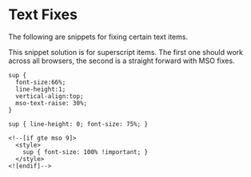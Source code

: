 # Text Fixes

The following are snippets for fixing certain text items.

This snippet solution is for superscript items. The first one should work across all browsers, the second is a straight forward with MSO fixes.

```
sup {
  font-size:66%;
  line-height:1;
  vertical-align:top;
  mso-text-raise: 30%;
}
```

```
sup { line-height: 0; font-size: 75%; }

<!--[if gte mso 9]>
  <style>
    sup { font-size: 100% !important; }
  </style> 
<![endif]-->
```